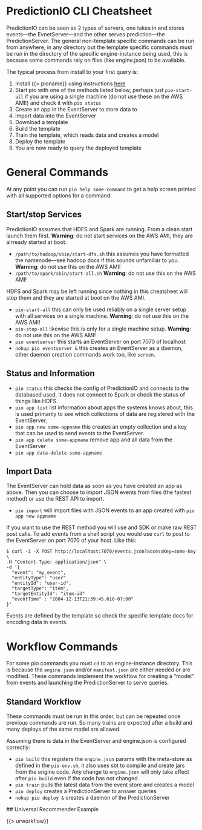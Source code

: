 # PredictionIO CLI Cheatsheet

PredictionIO can be seen as 2 types of servers, one takes in and stores events&mdash;the EvnetServer&mdash;and the other serves prediction&mdash;the PredictionServer. The general non-template specific commands can be run from anywhere, in any directory but the template specific commands must be run in the directory of the specific engine-instance being used, this is because some commands rely on files (like engine.json) to be available.

The typical process from install to your first query is:

 1. Install {{> pioname}} using instructions [here](/docs/install)
 2. Start pio with one of the methods listed below, perhaps just `pio-start-all` if you are using a single machine (do not use these on the AWS AMI!) and check it with `pio status`
 3. Create an app in the EventServer to store data to
 4. import data into the EventServer
 5. Download a template
 6. Build the template
 7. Train the template, which reads data and creates a model
 8. Deploy the template
 9. You are now ready to query the deployed template

# General Commands
At any point you can run `pio help some-command` to get a help screen printed with all supported options for a command.

## Start/stop Services

PredictionIO assumes that HDFS and Spark are running. From a clean start launch them first. **Warning**: do not start services on the AWS AMI, they are alrready started at boot.

 - `/path/to/hadoop/sbin/start-dfs.sh` this assumes you have formatted the namenode&mdash;see hadoop docs if this sounds unfamiliar to you. **Warning**: do not use this on the AWS AMI!
 - `/path/to/spark/sbin/start-all.sh` **Warning**: do not use this on the AWS AMI! 

HDFS and Spark may be left running since nothing in this cheatsheet will stop them and they are started at boot on the AWS AMI.

 - `pio-start-all` this can only be used reliably on a single server setup with all services on a single machine. **Warning**: do not use this on the AWS AMI!
 - `pio-stop-all` likewise this is only for a single machine setup. **Warning**: do not use this on the AWS AMI! 
 - `pio eventserver` this starts an EventServer on port 7070 of localhost
 - `nohup pio eventserver &` this creates an EventServer as a daemon, other daemon creation commands work too, like `screen`.
 
## Status and Information

 - `pio status` this checks the config of PredictionIO and connects to the databased used, it does not connect to Spark or check the status of things like HDFS.
 - `pio app list` list information about apps the systems knows about, this is used primarily to see which collections of data are registered with the EventServer.
 - `pio app new some-appname` this creates an empty collection and a key that can be used to send events to the EventServer.
 - `pio app delete some-appname` remove app and all data from the EventServer
 - `pio app data-delete some-appname`

## Import Data

The EventServer can hold data as soon as you have created an app as above. Then you can choose to import JSON events from files (the fastest method) or use the REST API to import.

 - `pio import` will import files with JSON events to an app created with `pio app new appname`

If you want to use the REST method you will use and SDK or make raw REST post calls. To add events from a shell script you would use `curl` to post to the EventServer on port 7070 of your host. Like this:

    $ curl -i -X POST http://localhost:7070/events.json?accessKey=some-key \
    -H "Content-Type: application/json" \
    -d '{
      "event": "my_event",
      "entityType": "user"
      "entityId": "user-id",
      "targetType": "item",
      "targetEntityId": "item-id"
      "eventTime" : "2004-12-13T21:39:45.618-07:00"
    }'

Events are defined by the template so check the specific template docs for encoding data in events.

# Workflow Commands

For some pio commands you must `cd` to an engine-instance directory. This is because the `engine.json` and/or `manifest.json` are either needed or are modified. These commands implement the workflow for creating a "model" from events and launching the PredictionServer to serve queries.

## Standard Workflow

These commands must be run in this order, but can be repeated once previous commands are run. So many trains are expected after a build and many deploys of the same model are allowed.

Assuming there is data in the EventServer and engine.json is configured correctly:

 - `pio build` this registers the `engine.json` params with the meta-store as defined in the `pio-env.sh`, it also uses sbt to compile and create jars from the engine code. Any change to `engine.json` will only take effect after `pio build` even if the code has not changed.
 - `pio train` pulls the latest data from the event store and creates a model
 - `pio deploy` creates a PredictionServer to answer queries
 - `nohup pio deploy &` creates a daemon of the PredictionServer
  
##<a id='ur-workflow'></a> Universal Recommender Example

{{> urworkflow}}
